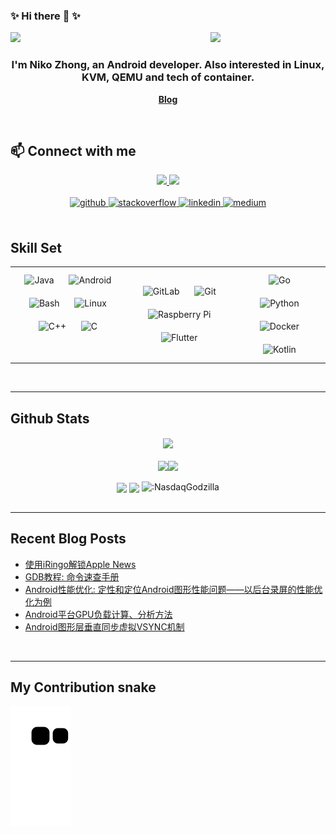 ### ✨ Hi there 👋 ✨

<div align="center">
<img src="https://octodex.github.com/images/topguntocat.png" align="left" style="width: 30%"/>
<img src="https://rishavanand.github.io/static/images/greetings.gif" align="right|top" style="width: 65%" />
</div> 

### <div align="center">I'm Niko Zhong, an Android developer. Also interested in Linux, KVM, QEMU and tech of container.</div>  

<p align="center">
    <b><a href="https://nasdaqgodzilla.github.io/">Blog</a></b>
</p>
    
<br/>

## 📫 Connect with me
<div align="center">
    <a href="https://juejin.cn/user/1253888000539070" target="_blank">
        <img src="https://img.shields.io/badge/%E6%8E%98%E9%87%91Juejin-%E9%A3%9E%E8%B5%B7%E6%9D%A5__%E9%A3%9E%E8%BF%87%E6%9D%A5-blue?style=social&logo=appveyor" />
    </a>
    <a href="https://blog.csdn.net/realDonaldTrump" target="_blank">
        <img src="https://img.shields.io/badge/CSDN-%E9%95%87%E4%B8%8A%E6%9D%91%E6%A0%91-red" />
    </a>
</div>

<br/>

<div align="center">
<a href="https://github.com/NasdaqGodzilla" target="_blank">
<img src=https://img.shields.io/badge/github-%2324292e.svg?&style=for-the-badge&logo=github&logoColor=white alt=github style="margin-bottom: 5px;" />
</a>
<a href="https://stackoverflow.com/users/9543005/westcity-downtown-boy" target="_blank">
<img src=https://img.shields.io/badge/stackoverflow-%23F28032.svg?&style=for-the-badge&logo=stackoverflow&logoColor=white alt=stackoverflow style="margin-bottom: 5px;" />
</a>
<a href="https://www.linkedin.cn/incareer/in/niko-zhong-8830a2153" target="_blank">
<img src=https://img.shields.io/badge/linkedin-%231E77B5.svg?&style=for-the-badge&logo=linkedin&logoColor=white alt=linkedin style="margin-bottom: 5px;" />
</a>
<a href="https://medium.com/@aug3073911" target="_blank">
<img src=https://img.shields.io/badge/medium-%23292929.svg?&style=for-the-badge&logo=medium&logoColor=white alt=medium style="margin-bottom: 5px;" />
</a>  
</div>  
  

<br/>  

## Skill Set  
<table align="center"><tr><td valign="top" align="center">

<div align="center">  
<img style="margin: 10px" src="https://profilinator.rishav.dev/skills-assets/java-original-wordmark.svg" alt="Java" height="50" />  
<img style="margin: 10px" src="https://profilinator.rishav.dev/skills-assets/android-original-wordmark.svg" alt="Android" height="50" />  
<img style="margin: 10px" src="https://profilinator.rishav.dev/skills-assets/gnu_bash-icon.svg" alt="Bash" height="50" />  
<img style="margin: 10px" src="https://profilinator.rishav.dev/skills-assets/linux-original.svg" alt="Linux" height="50" />  
<img style="margin: 10px" src="https://profilinator.rishav.dev/skills-assets/cplusplus-original.svg" alt="C++" height="50" />  
<img style="margin: 10px" src="https://profilinator.rishav.dev/skills-assets/c-original.svg" alt="C" height="50" />  
</div>

</td><td valign="center">

<div align="center">  
<img style="margin: 10px" src="https://profilinator.rishav.dev/skills-assets/gitlab.svg" alt="GitLab" height="50" />  
<img style="margin: 10px" src="https://profilinator.rishav.dev/skills-assets/git-scm-icon.svg" alt="Git" height="50" />  
<img style="margin: 10px" src="https://profilinator.rishav.dev/skills-assets/raspberrypi.png" alt="Raspberry Pi" height="50" />  
<img style="margin: 10px" src="https://profilinator.rishav.dev/skills-assets/flutterio-icon.svg" alt="Flutter" height="50" />  
</div>

</td><td valign="center">

<div align="center">  
<img style="margin: 10px" src="https://profilinator.rishav.dev/skills-assets/go-original.svg" alt="Go" height="50" />  
<img style="margin: 10px" src="https://profilinator.rishav.dev/skills-assets/python-original.svg" alt="Python" height="50" />  
<img style="margin: 10px" src="https://profilinator.rishav.dev/skills-assets/docker-original-wordmark.svg" alt="Docker" height="50" />  
<img style="margin: 10px" src="https://profilinator.rishav.dev/skills-assets/kotlinlang-icon.svg" alt="Kotlin" height="50" />  
</div>

</td></tr></table>  

<br/>  

----

## Github Stats
<div align="center">
    <img src="https://github-profile-trophy.vercel.app/?username=NasdaqGodzilla&column=7" align="center"/>
</div>

<br/>  

<div align="center"><img src="https://github-readme-stats.vercel.app/api?username=NasdaqGodzilla&show_icons=true&count_private=true&hide_border=true" align="center" /><img src="https://github-readme-stats.vercel.app/api/top-langs/?username=NasdaqGodzilla&hide_border=true&layout=compact" align="center" /></div>  

<br/>  

<div align="center">
    <img src="https://komarev.com/ghpvc/?username=NasdaqGodzilla&&style=flat-square" align="center" />
    <img src="https://profile-counter.glitch.me/NasdaqGodzilla/count.svg" align="center" />
    <img src="https://count.getloli.com/get/@:NasdaqGodzilla" alt=":NasdaqGodzilla" />
</div> 

<br/>

----

## Recent Blog Posts  
<!-- BLOG-POST-LIST:START -->
- [使用iRingo解锁Apple News](https://nasdaqgodzilla.github.io/2022/04/24/%E4%BD%BF%E7%94%A8iRingo%E8%A7%A3%E9%94%81Apple-News/)
- [GDB教程: 命令速查手册](https://nasdaqgodzilla.github.io/2022/04/22/GDB%E6%95%99%E7%A8%8B-%E5%91%BD%E4%BB%A4%E9%80%9F%E6%9F%A5%E6%89%8B%E5%86%8C/)
- [Android性能优化: 定性和定位Android图形性能问题——以后台录屏的性能优化为例](https://nasdaqgodzilla.github.io/2022/04/22/Android%E6%80%A7%E8%83%BD%E4%BC%98%E5%8C%96-%E5%AE%9A%E6%80%A7%E5%92%8C%E5%AE%9A%E4%BD%8DAndroid%E5%9B%BE%E5%BD%A2%E6%80%A7%E8%83%BD%E9%97%AE%E9%A2%98%E2%80%94%E2%80%94%E4%BB%A5%E5%90%8E%E5%8F%B0%E5%BD%95%E5%B1%8F%E7%9A%84%E6%80%A7%E8%83%BD%E4%BC%98%E5%8C%96%E4%B8%BA%E4%BE%8B/)
- [Android平台GPU负载计算、分析方法](https://nasdaqgodzilla.github.io/2022/04/20/Android%E5%B9%B3%E5%8F%B0GPU%E8%B4%9F%E8%BD%BD%E8%AE%A1%E7%AE%97%E3%80%81%E5%88%86%E6%9E%90%E6%96%B9%E6%B3%95/)
- [Android图形层垂直同步虚拟VSYNC机制](https://nasdaqgodzilla.github.io/2022/04/20/Android%E5%9B%BE%E5%BD%A2%E5%B1%82%E5%9E%82%E7%9B%B4%E5%90%8C%E6%AD%A5%E8%99%9A%E6%8B%9FVSYNC%E6%9C%BA%E5%88%B6/)
<!-- BLOG-POST-LIST:END -->  

<br/>

----

## My Contribution snake
![Contribution snake example](https://github.com/NasdaqGodzilla/NasdaqGodzilla/blob/output/github-contribution-grid-snake.svg)
